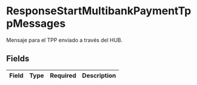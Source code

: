 # ResponseStartMultibankPaymentTppMessages

Mensaje para el TPP enviado a través del HUB.


## Fields

| Field       | Type        | Required    | Description |
| ----------- | ----------- | ----------- | ----------- |